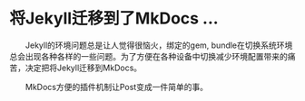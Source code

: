 # 将Jekyll迁移到了MkDocs ...

&emsp;&emsp;Jekyll的环境问题总是让人觉得很恼火，绑定的gem, bundle在切换系统环境总会出现各种各样的一些问题。为了方便在各种设备中切换减少环境配置带来的痛苦，决定把将Jekyll迁移到MkDocs。

&emsp;&emsp;MkDocs方便的插件机制让Post变成一件简单的事。